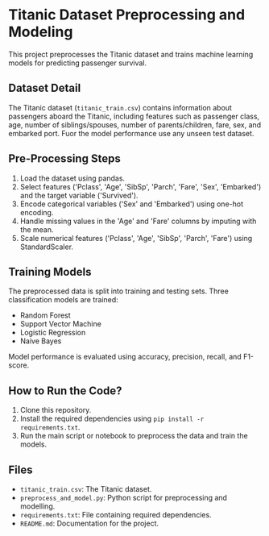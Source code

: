 # Titanic Dataset Preprocessing and Modeling

This project preprocesses the Titanic dataset and trains machine learning models for predicting passenger survival.

## Dataset Detail

The Titanic dataset (`titanic_train.csv`) contains information about passengers aboard the Titanic, including features such as passenger class, age, number of siblings/spouses, number of parents/children, fare, sex, and embarked port. Fuor the model performance use any unseen test dataset. 

## Pre-Processing Steps

1. Load the dataset using pandas.
2. Select features ('Pclass', 'Age', 'SibSp', 'Parch', 'Fare', 'Sex', 'Embarked') and the target variable ('Survived').
3. Encode categorical variables ('Sex' and 'Embarked') using one-hot encoding.
4. Handle missing values in the 'Age' and 'Fare' columns by imputing with the mean.
5. Scale numerical features ('Pclass', 'Age', 'SibSp', 'Parch', 'Fare') using StandardScaler.

## Training Models

The preprocessed data is split into training and testing sets. Three classification models are trained:
- Random Forest
- Support Vector Machine
- Logistic Regression
- Naive Bayes

Model performance is evaluated using accuracy, precision, recall, and F1-score.

## How to Run the Code?

1. Clone this repository.
2. Install the required dependencies using `pip install -r requirements.txt`.
3. Run the main script or notebook to preprocess the data and train the models.

## Files

- `titanic_train.csv`: The Titanic dataset.
- `preprocess_and_model.py`: Python script for preprocessing and modelling.
- `requirements.txt`: File containing required dependencies.
- `README.md`: Documentation for the project.

